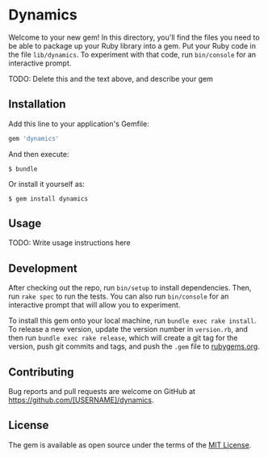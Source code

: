 # Dynamics

Welcome to your new gem! In this directory, you'll find the files you need to be able to package up your Ruby library into a gem. Put your Ruby code in the file `lib/dynamics`. To experiment with that code, run `bin/console` for an interactive prompt.

TODO: Delete this and the text above, and describe your gem

## Installation

Add this line to your application's Gemfile:

```ruby
gem 'dynamics'
```

And then execute:

    $ bundle

Or install it yourself as:

    $ gem install dynamics

## Usage

TODO: Write usage instructions here

## Development

After checking out the repo, run `bin/setup` to install dependencies. Then, run `rake spec` to run the tests. You can also run `bin/console` for an interactive prompt that will allow you to experiment.

To install this gem onto your local machine, run `bundle exec rake install`. To release a new version, update the version number in `version.rb`, and then run `bundle exec rake release`, which will create a git tag for the version, push git commits and tags, and push the `.gem` file to [rubygems.org](https://rubygems.org).

## Contributing

Bug reports and pull requests are welcome on GitHub at https://github.com/[USERNAME]/dynamics.


## License

The gem is available as open source under the terms of the [MIT License](http://opensource.org/licenses/MIT).

